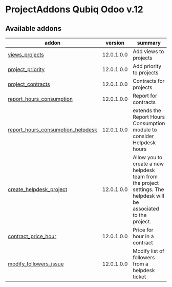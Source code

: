 ProjectAddons Qubiq Odoo v.12
=============================

[//]: # (addons)

Available addons
----------------
addon | version | summary
--- | --- | ---
[views_projects](views_projects/) | 12.0.1.0.0 | Add views to projects
[project_priority](project_priority/) | 12.0.1.0.0 | Add priority to projects
[project_contracts](project_contracts/) | 12.0.1.0.0 | Contracts for projects
[report_hours_consumption](report_hours_consumption/) | 12.0.1.0.0 | Report for contracts
[report_hours_consumption_helpdesk](report_hours_consumption_helpdesk/) | 12.0.1.0.0 | extends the Report Hours Consumption module to consider Helpdesk hours
[create_helpdesk_project](create_helpdesk_project/) | 12.0.1.0.0 | Allow you to create a new helpdesk team from the project settings. The helpdesk will be associated to the project.
[contract_price_hour](contract_price_hour/) | 12.0.1.0.0 | Price for hour in a contract
[modify_followers_issue](modify_followers_issue/) | 12.0.1.0.0 | Modify list of followers from a helpdesk ticket

[//]: # (end addons)

